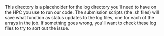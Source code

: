 This directory is a placeholder for the log directory you'll need to have on the HPC you use to run our code.
The submission scripts (the .sh files) will save what function as status updates to the log files, one for each of the arrays in the job. If something goes wrong, you'll want to check these log files to try to sort out the issue.

